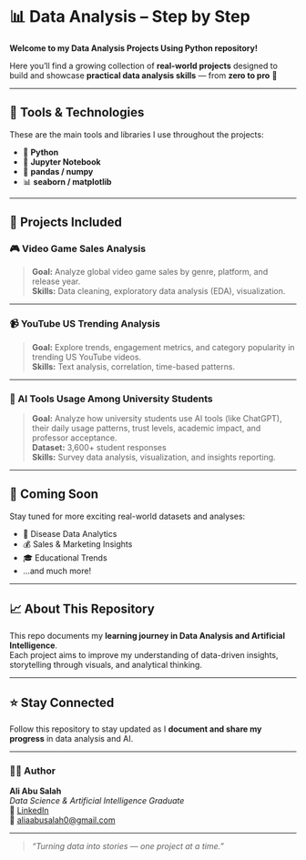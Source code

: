 # 📊 Data Analysis – Step by Step  
**Welcome to my Data Analysis Projects Using Python repository!**

Here you’ll find a growing collection of **real-world projects** designed to build and showcase **practical data analysis skills** — from **zero to pro** 🚀  

---

## 🧰 Tools & Technologies  
These are the main tools and libraries I use throughout the projects:

- 🐍 **Python**  
- 📓 **Jupyter Notebook**  
- 🧮 **pandas / numpy**  
- 📊 **seaborn / matplotlib**

---

## 💼 Projects Included  

### 🎮 Video Game Sales Analysis  
> **Goal:** Analyze global video game sales by genre, platform, and release year.  
> **Skills:** Data cleaning, exploratory data analysis (EDA), visualization.

---

### 📹 YouTube US Trending Analysis  
> **Goal:** Explore trends, engagement metrics, and category popularity in trending US YouTube videos.  
> **Skills:** Text analysis, correlation, time-based patterns.

---

### 🤖 AI Tools Usage Among University Students  
> **Goal:** Analyze how university students use AI tools (like ChatGPT), their daily usage patterns, trust levels, academic impact, and professor acceptance.  
> **Dataset:** 3,600+ student responses  
> **Skills:** Survey data analysis, visualization, and insights reporting.

---

## 🧠 Coming Soon  
Stay tuned for more exciting real-world datasets and analyses:

- 🧬 Disease Data Analytics  
- 💰 Sales & Marketing Insights  
- 🎓 Educational Trends  
- ...and much more!

---

## 📈 About This Repository  
This repo documents my **learning journey in Data Analysis and Artificial Intelligence**.  
Each project aims to improve my understanding of data-driven insights, storytelling through visuals, and analytical thinking.  

---

## ⭐ Stay Connected  
Follow this repository to stay updated as I **document and share my progress** in data analysis and AI.

---

### 🧑‍💻 Author  
**Ali Abu Salah**  
_Data Science & Artificial Intelligence Graduate_  
💼 [LinkedIn](www.linkedin.com/in/ali-ai-ds)  
📧 aliaabusalah0@gmail.com


 

---

> _“Turning data into stories — one project at a time.”_
